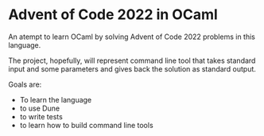# Advent of Code 2022 in OCaml

An atempt to learn OCaml by solving Advent of Code 2022 problems in this language.

The project, hopefully, will represent command line tool that takes standard input and some parameters and gives back the solution as standard output.

Goals are:

- To learn the language
- to use Dune
- to write tests
- to learn how to build command line tools
